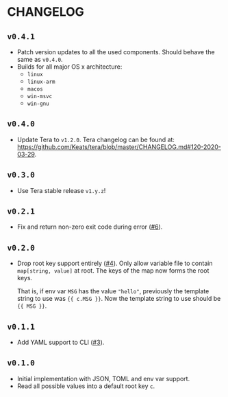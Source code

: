 # CHANGELOG

## `v0.4.1`

- Patch version updates to all the used components. Should behave the same as
  `v0.4.0`.
- Builds for all major OS x architecture:
  - `linux`
  - `linux-arm`
  - `macos`
  - `win-msvc`
  - `win-gnu`

## `v0.4.0`

- Update Tera to `v1.2.0`. Tera changelog can be found at:
  <https://github.com/Keats/tera/blob/master/CHANGELOG.md#120-2020-03-29>.

## `v0.3.0`

- Use Tera stable release `v1.y.z`!

## `v0.2.1`

- Fix and return non-zero exit code during error
  ([#6](https://github.com/guangie88/tera-cli/pull/6)).

## `v0.2.0`

- Drop root key support entirely
  ([#4](https://github.com/guangie88/tera-cli/pull/4)).
  Only allow variable file to contain `map[string, value]` at root. The keys of
  the map now forms the root keys.

  That is, if env var `MSG` has the value `"hello"`, previously the template
  string to use was `{{ c.MSG }}`. Now the template string to use should be
  `{{ MSG }}`.

## `v0.1.1`

- Add YAML support to CLI ([#3](https://github.com/guangie88/tera-cli/pull/3)).

## `v0.1.0`

- Initial implementation with JSON, TOML and env var support.
- Read all possible values into a default root key `c`.
